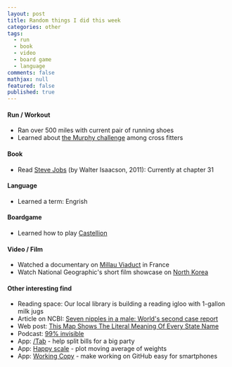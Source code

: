 ```yaml
---
layout: post
title: Random things I did this week
categories: other
tags: 
  - run
  - book
  - video
  - board game
  - language 
comments: false
mathjax: null
featured: false
published: true
---
```


#### Run / Workout
* Ran over 500 miles with current pair of running shoes 
* Learned about [the Murphy challenge](https://themurphchallenge.com/pages/the-workout) among cross fitters 

#### Book 
* Read [Steve Jobs](https://www.amazon.com/Steve-Jobs-Walter-Isaacson/dp/1501127624/ref=sr_1_1?ie=UTF8&qid=1502050311&sr=8-1&keywords=steve+jobs) (by Walter Isaacson, 2011): Currently at chapter 31

#### Language 
* Learned a term: Engrish 

#### Boardgame
* Learned how to play [Castellion](https://boardgamegeek.com/boardgame/143404/castellion)

#### Video / Film
* Watched a documentary on [Millau Viaduct](https://youtu.be/6LbkM1AhxNM) in France 
* Watch National Geographic's short film showcase on [North Korea](https://youtu.be/csoP8Didoi0)

#### Other interesting find 
* Reading space: Our local library is building a reading igloo with 1-gallon milk jugs
* Article on NCBI: [Seven nipples in a male: World's second case report](https://www.ncbi.nlm.nih.gov/pmc/articles/PMC3656534/)
* Web post: [This Map Shows The Literal Meaning Of Every State Name](https://www.simplemost.com/map-shows-literal-meaning-every-state-name/?utm_content=inf_10_3489_2&utm_source=facebook&utm_medium=partner&utm_campaign=wildhair&tse_id=INF_6daff8207e0311e7b54e3f059c156cd3)
* Podcast: [99% invisible](http://99percentinvisible.org/episodes/)
* App: [/Tab](https://www.tabapp.co) - help split bills for a big party
* App: [Happy scale](https://happyscale.com) - plot moving average of weights
* App: [Working Copy](https://workingcopyapp.com) - make working on GitHub easy for smartphones 